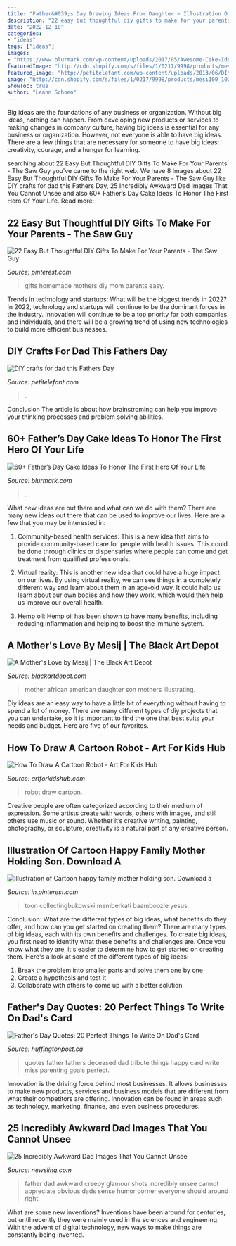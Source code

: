 ```yaml
---
title: "Father&#039;s Day Drawing Ideas From Daughter ~ Illustration Of Cartoon Happy Family Mother Holding Son. Download A"
description: "22 easy but thoughtful diy gifts to make for your parents"
date: "2022-12-10"
categories:
- "ideas"
tags: ["ideas"]
images:
- "https://www.blurmark.com/wp-content/uploads/2017/05/Awesome-Cake-Idea.jpg"
featuredImage: "http://cdn.shopify.com/s/files/1/0217/9998/products/mesi100_1024x1024.jpg?v=1389196596"
featured_image: "http://petitelefant.com/wp-content/uploads/2013/06/DIY-fathers-day-craft.jpg"
image: "http://cdn.shopify.com/s/files/1/0217/9998/products/mesi100_1024x1024.jpg?v=1389196596"
ShowToc: true
author: "Leann Schoen"
---
```



Big ideas are the foundations of any business or organization. Without big ideas, nothing can happen. From developing new products or services to making changes in company culture, having big ideas is essential for any business or organization. However, not everyone is able to have big ideas. There are a few things that are necessary for someone to have big ideas: creativity, courage, and a hunger for learning.

	

		
searching about 22 Easy But Thoughtful DIY Gifts To Make For Your Parents - The Saw Guy you've came to the right web. We have 8 Images about 22 Easy But Thoughtful DIY Gifts To Make For Your Parents - The Saw Guy like DIY crafts for dad this Fathers Day, 25 Incredibly Awkward Dad Images That You Cannot Unsee and also 60+ Father’s Day Cake Ideas To Honor The First Hero Of Your Life. Read more:
		
    
## 22 Easy But Thoughtful DIY Gifts To Make For Your Parents - The Saw Guy

<img loading=lazy src="https://i.pinimg.com/736x/29/33/31/293331ed38ad7ab56f04d792da6703d4.jpg" onerror="this.onerror=null;this.src='https://tse1.mm.bing.net/th?id=OIP.B_wqwnBNm3jbPujE1kaCYgHaLH&amp;pid=15.1';" alt="22 Easy But Thoughtful DIY Gifts To Make For Your Parents - The Saw Guy">

_Source: pinterest.com_

>gifts homemade mothers diy mom parents easy. 

	

Trends in technology and startups: What will be the biggest trends in 2022?
In 2022, technology and startups will continue to be the dominant forces in the industry. Innovation will continue to be a top priority for both companies and individuals, and there will be a growing trend of using new technologies to build more efficient businesses.

    
## DIY Crafts For Dad This Fathers Day

<img loading=lazy src="http://petitelefant.com/wp-content/uploads/2013/06/DIY-fathers-day-craft.jpg" onerror="this.onerror=null;this.src='https://tse4.mm.bing.net/th?id=OIP.l4UmZoEhlBjO6ShGrjpXnQHaJ4&amp;pid=15.1';" alt="DIY crafts for dad this Fathers Day">

_Source: petitelefant.com_

>. 

	

Conclusion
The article is about how brainstroming can help you improve your thinking processes and problem solving abilities.

    
## 60+ Father’s Day Cake Ideas To Honor The First Hero Of Your Life

<img loading=lazy src="https://www.blurmark.com/wp-content/uploads/2017/05/Awesome-Cake-Idea.jpg" onerror="this.onerror=null;this.src='https://tse1.mm.bing.net/th?id=OIP.XKmEqGihg-tnqt3b0wJfbQHaJ4&amp;pid=15.1';" alt="60+ Father’s Day Cake Ideas To Honor The First Hero Of Your Life">

_Source: blurmark.com_

>. 

	

What new ideas are out there and what can we do with them?
There are many new ideas out there that can be used to improve our lives. Here are a few that you may be interested in:
1. Community-based health services: This is a new idea that aims to provide community-based care for people with health issues. This could be done through clinics or dispensaries where people can come and get treatment from qualified professionals.

2. Virtual reality: This is another new idea that could have a huge impact on our lives. By using virtual reality, we can see things in a completely different way and learn about them in an age-old way. It could help us learn about our own bodies and how they work, which would then help us improve our overall health.

3. Hemp oil: Hemp oil has been shown to have many benefits, including reducing inflammation and helping to boost the immune system.

    
## A Mother&#039;s Love By Mesij | The Black Art Depot

<img loading=lazy src="http://cdn.shopify.com/s/files/1/0217/9998/products/mesi100_1024x1024.jpg?v=1389196596" onerror="this.onerror=null;this.src='https://tse3.mm.bing.net/th?id=OIP.WbXaoXF7O_-olq6bQm-TKQAAAA&amp;pid=15.1';" alt="A Mother&#039;s Love by Mesij | The Black Art Depot">

_Source: blackartdepot.com_

>mother african american daughter son mothers illustrating. 

	

Diy ideas are an easy way to have a little bit of everything without having to spend a lot of money. There are many different types of diy projects that you can undertake, so it is important to find the one that best suits your needs and budget. Here are five of our favorites.

    
## How To Draw A Cartoon Robot - Art For Kids Hub

<img loading=lazy src="https://www.artforkidshub.com/wp-content/uploads/2015/06/robot-cartoon-feature.jpg" onerror="this.onerror=null;this.src='https://tse4.mm.bing.net/th?id=OIP.RP6aKYENuivcmslqo8aTVwHaEJ&amp;pid=15.1';" alt="How To Draw A Cartoon Robot - Art For Kids Hub">

_Source: artforkidshub.com_

>robot draw cartoon. 

	

Creative people are often categorized according to their medium of expression. Some artists create with words, others with images, and still others use music or sound. Whether it’s creative writing, painting, photography, or sculpture, creativity is a natural part of any creative person.

    
## Illustration Of Cartoon Happy Family Mother Holding Son. Download A

<img loading=lazy src="https://i.pinimg.com/736x/c1/a9/b2/c1a9b2512b29182b99fa3052c5f37e85.jpg" onerror="this.onerror=null;this.src='https://tse2.mm.bing.net/th?id=OIP.ZBBJF0EH0s9MrWSCGUfHUwHaLb&amp;pid=15.1';" alt="illustration of Cartoon happy family mother holding son. Download a">

_Source: in.pinterest.com_

>toon collectingbukowski memberkati baamboozle yesus. 

	

Conclusion: What are the different types of big ideas, what benefits do they offer, and how can you get started on creating them?
There are many types of big ideas, each with its own benefits and challenges. To create big ideas, you first need to identify what these benefits and challenges are. Once you know what they are, it's easier to determine how to get started on creating them. Here's a look at some of the different types of big ideas:
1. Break the problem into smaller parts and solve them one by one
2. Create a hypothesis and test it
3. Collaborate with others to come up with a better solution

    
## Father&#039;s Day Quotes: 20 Perfect Things To Write On Dad&#039;s Card

<img loading=lazy src="http://i.huffpost.com/gadgets/slideshows/353652/slide_353652_3847901_free.jpg" onerror="this.onerror=null;this.src='https://tse4.mm.bing.net/th?id=OIP.Bc1ENMxFqEnvVHjfIICWIwHaLJ&amp;pid=15.1';" alt="Father&#039;s Day Quotes: 20 Perfect Things To Write On Dad&#039;s Card">

_Source: huffingtonpost.ca_

>quotes father fathers deceased dad tribute things happy card write miss parenting goals perfect. 

	

Innovation is the driving force behind most businesses. It allows businesses to make new products, services and business models that are different from what their competitors are offering. Innovation can be found in areas such as technology, marketing, finance, and even business procedures.

    
## 25 Incredibly Awkward Dad Images That You Cannot Unsee

<img loading=lazy src="https://www.newslinq.com/wp-content/uploads/2014/06/creepy-dad-glamour-shots.jpg" onerror="this.onerror=null;this.src='https://tse4.mm.bing.net/th?id=OIP.bGLWwol28DV-Dafy6c9qTQAAAA&amp;pid=15.1';" alt="25 Incredibly Awkward Dad Images That You Cannot Unsee">

_Source: newslinq.com_

>father dad awkward creepy glamour shots incredibly unsee cannot appreciate obvious dads sense humor corner everyone should around right. 

	

What are some new inventions?
Inventions have been around for centuries, but until recently they were mainly used in the sciences and engineering. With the advent of digital technology, new ways to make things are constantly being invented.

